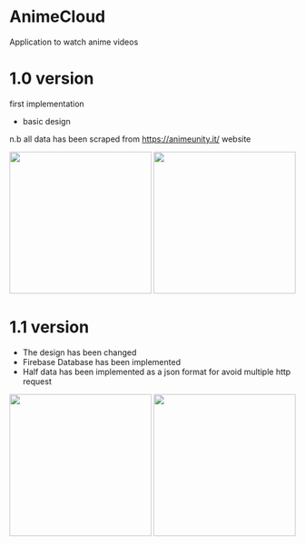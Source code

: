 # AnimeCloud
Application to watch anime videos

# 1.0 version
first implementation
- basic design

n.b all data has been scraped from https://animeunity.it/ website

<p align="center">
  <img src="https://user-images.githubusercontent.com/15950481/73614690-b1325980-4601-11ea-865c-3bba7962f3dd.png" width="250"/>  
  <img src="https://user-images.githubusercontent.com/15950481/73614691-b1325980-4601-11ea-8de5-cc364a113f43.png" width="250"/> 
</p>

# 1.1 version
- The design has been changed
- Firebase Database has been implemented
- Half data has been implemented as a json format for avoid multiple http request

<p align="center">
  <img src="https://user-images.githubusercontent.com/15950481/74111540-88780a00-4b95-11ea-94ef-adc0012dd836.png" width="250"/>
  <img src="https://user-images.githubusercontent.com/15950481/74111541-8a41cd80-4b95-11ea-844a-45ade27675ff.png" width="250"/>  
</p>
